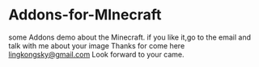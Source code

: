 # Addons-for-MInecraft
some Addons demo  about the Minecraft.
if you like it,go to the email and talk with me 
about your image
Thanks for come here lingkongsky@gmail.com
Look forward to your came.

